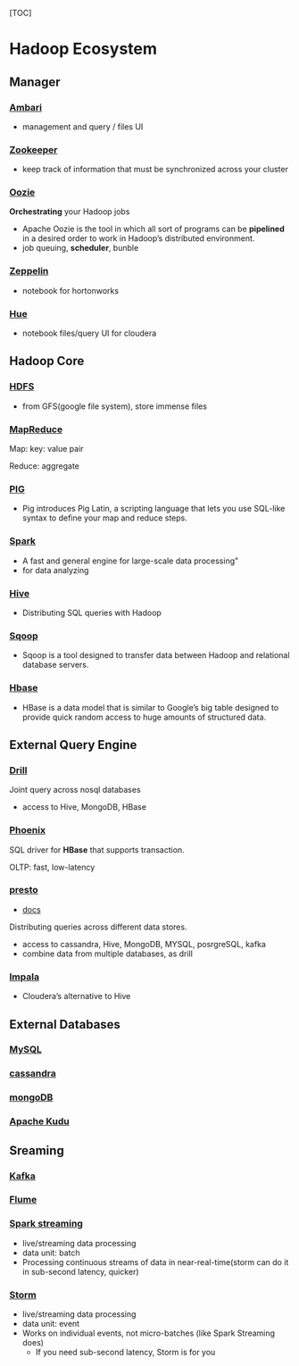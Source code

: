 [TOC] 

# Hadoop Ecosystem

## Manager

### [Ambari](https://docs.cloudera.com/HDPDocuments/Ambari/Ambari-2.4.1.0/)

- management and query / files UI

### [Zookeeper](https://www.tutorialspoint.com/zookeeper/index.htm)

- keep track of information that must be synchronized across your cluster

### [Oozie](https://www.tutorialspoint.com/apache_oozie/apache_oozie_introduction.htm)

**Orchestrating** your Hadoop jobs

- Apache Oozie is the tool in which all sort of programs can be **pipelined** in a desired order to work in Hadoop’s distributed environment. 
- job queuing, **scheduler**, bunble

### [Zeppelin](https://zeppelin.apache.org/contribution/documentation.html)

- notebook for hortonworks

### [Hue](https://gethue.com/)

- notebook  files/query UI for cloudera



## Hadoop Core

### [HDFS](https://www.tutorialspoint.com/hadoop/hadoop_hdfs_overview.htm)

- from GFS(google file system), store immense files

### [MapReduce](https://www.tutorialspoint.com/map_reduce/index.htm)

Map: key: value pair

Reduce: aggregate

### [PIG](https://www.tutorialspoint.com/apache_pig/pig_latin_basics.htm)

- Pig introduces Pig Latin, a scripting language that lets you use SQL-like syntax to define your map and reduce steps.

### [Spark](https://spark.apache.org/documentation.html)

- A fast and general engine for large-scale data processing"
- for data analyzing 

### [Hive](https://www.tutorialspoint.com/hive/hive_quick_guide.htm)

- Distributing SQL queries with Hadoop

### [Sqoop](https://www.tutorialspoint.com/sqoop/index.htm)

- Sqoop is a tool designed to transfer data between Hadoop and relational database servers.

### [Hbase](https://www.tutorialspoint.com/hbase/index.htm)

- HBase is a data model that is similar to Google’s big table designed to provide quick random access to huge amounts of structured data.

## External Query Engine

### [Drill](https://drill.apache.org/docs/tutorials-introduction/)

Joint query across nosql databases

- access to Hive, MongoDB, HBase

### [Phoenix](https://phoenix.apache.org/)

SQL driver for **HBase** that supports transaction. 

OLTP: fast, low-latency

### [presto](https://www.tutorialspoint.com/apache_presto/index.htm)

- [docs](https://prestodb.io/docs/current/)

Distributing queries across different data stores.

- access to cassandra,  Hive, MongoDB, MYSQL, posrgreSQL, kafka
- combine data from multiple databases, as drill

### [Impala](https://www.tutorialspoint.com/impala/index.htm)

- Cloudera’s alternative to Hive

## External Databases

### [MySQL]()



### [cassandra]()



### [mongoDB]()



### [Apache Kudu](https://kudu.apache.org/docs/quickstart.html)



## Sreaming



### [Kafka](https://kafka.apache.org/documentation/)



### [Flume](https://flume.apache.org/documentation.html)



### [Spark streaming](https://spark.apache.org/docs/latest/streaming-programming-guide.html)

- live/streaming data processing
- data unit: batch
- Processing continuous streams of data in near-real-time(storm can do it in sub-second latency, quicker)

### [Storm](https://spark.apache.org/docs/latest/streaming-programming-guide.html)

- live/streaming data processing
- data unit: event
- Works on individual events, not micro-batches (like Spark Streaming does)
	- If you need sub-second latency, Storm is for you

